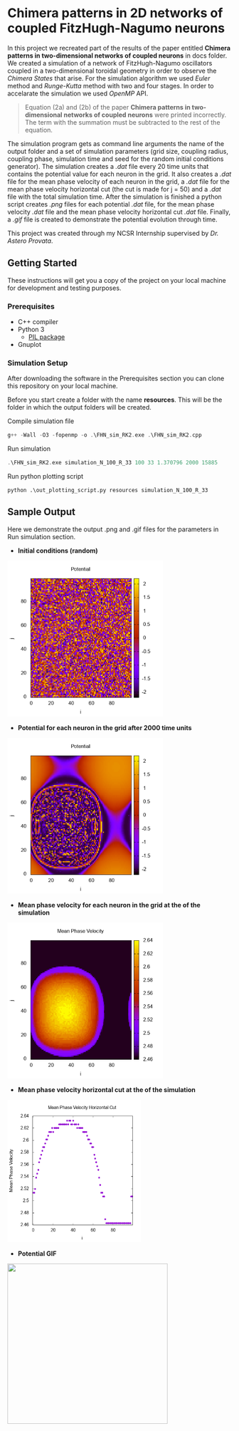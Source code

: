 # Chimera patterns in 2D networks of coupled FitzHugh-Nagumo neurons

In this project we recreated part of the results of the paper entitled __Chimera patterns in two-dimensional networks of coupled neurons__ in docs folder. We created a simulation of a network of FitzHugh-Nagumo oscillators coupled in a two-dimensional toroidal geometry in order to observe the *Chimera States* that arise. For the simulation algorithm we used *Euler* method and *Runge-Kutta* method with two and four stages. In order to accelarate the simulation we used *OpenMP* API.

> Equation (2a) and (2b) of the paper __Chimera patterns in two-dimensional networks of coupled neurons__ were printed incorrectly. The term with the summation must be subtracted to the rest of the equation.

The simulation program gets as command line arguments the name of the output folder and a set of simulation parameters (grid size, coupling radius, coupling phase, simulation time and seed for the random initial conditions generator). The simulation creates a *.dat* file every 20 time units that contains the potential value for each neuron in the grid. It also creates a *.dat* file for the mean phase velocity of each neuron in the grid, a *.dat* file for the mean phase velocity horizontal cut (the cut is made for j = 50) and a *.dat* file with the total simulation time. After the simulation is finished a python script creates *.png* files for each potential *.dat* file, for the mean phase velocity *.dat* file and the mean phase velocity horizontal cut *.dat* file. Finally, a *.gif* file is created to demonstrate the potential evolution through time.

This project was created through my NCSR Internship supervised by *Dr. Astero Provata*.

## Getting Started

These instructions will get you a copy of the project on your local machine for development and testing purposes.

### Prerequisites

* C++ compiler
* Python 3
    - [PIL package](https://pypi.org/project/Pillow/)
* Gnuplot

### Simulation Setup

After downloading the software in the Prerequisites section you can clone this repository on your local machine.

Before you start create a folder with the name __resources__. This will be the folder in which the output folders will be created.

Compile simulation file

```cpp
g++ -Wall -O3 -fopenmp -o .\FHN_sim_RK2.exe .\FHN_sim_RK2.cpp
```

Run simulation

```cpp
.\FHN_sim_RK2.exe simulation_N_100_R_33 100 33 1.370796 2000 15885 
```

Run python plotting script

```
python .\out_plotting_script.py resources simulation_N_100_R_33
```

## Sample Output

Here we demonstrate the output .png and .gif files for the parameters in Run simulation section.

* __Initial conditions (random)__
<img src="images/POT_IT_000000.png" width="350" height="350">

* __Potential for each neuron in the grid after 2000 time units__
<img src="images/POT_IT_200000.png" width="350" height="350">

* __Mean phase velocity for each neuron in the grid at the of the simulation__
<img src="images/MPV.png" width="350" height="350">

* __Mean phase velocity horizontal cut at the of the simulation__
<img src="images/MPV_HORCUT.png" width="300" height="320">

* __Potential GIF__
<img src="images/POT_GIF.gif" width="360" height="360">
